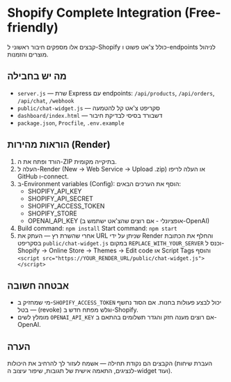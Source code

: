 # Shopify Complete Integration (Free-friendly)

קבצים אלו מספקים חיבור ראשוני ל-Shopify כולל צ'אט פשוט ו-endpoints לניהול מוצרים והזמנות.

## מה יש בחבילה
- `server.js` — שרת Express עם endpoints: `/api/products`, `/api/orders`, `/api/chat`, `/webhook`
- `public/chat-widget.js` — סקריפט צ'אט קל להטמעה
- `dashboard/index.html` — דשבורד בסיסי לבדיקת חיבור
- `package.json`, `Procfile`, `.env.example`

## הוראות מהירות (Render)
1. הורד ופתח את ה-ZIP בתיקייה מקומית.
2. העלה ל-Render (New → Web Service → Upload .zip) או העלה לריפו GitHub ו-connect.
3. ב-Environment variables (Config): הוסף את הערכים הבאים:
   - SHOPIFY_API_KEY
   - SHOPIFY_API_SECRET
   - SHOPIFY_ACCESS_TOKEN
   - SHOPIFY_STORE
   - OPENAI_API_KEY (אופציונלי - אם רוצים שהצ'אט ישתמש ב-OpenAI)
4. Build command: `npm install`
   Start command: `npm start`
5. אחרי שהשרת רץ — העתק את URL שניתן על ידי Render והחלף את הכתובת בסקריפט `public/chat-widget.js` במקום `REPLACE_WITH_YOUR_SERVER` וכנס ל-Shopify → Online Store → Themes → Edit code או Script Tags והוסף `<script src="https://YOUR_RENDER_URL/public/chat-widget.js"></script>`

## אבטחה חשובה
- מי שמחזיק ב-`SHOPIFY_ACCESS_TOKEN` יכול לבצע פעולות בחנות. אם הסוד נחשף — בטל (revoke) וגלש מפתח חדש ב-Shopify.
- מומלץ לשים `OPENAI_API_KEY` אם רוצים מענה חזק והגדר תשלומים בהתאם ב-OpenAI.

## הערה
הקבצים הם נקודת תחילה — אשמח לעזור לך להרחיב את היכולות (העברת שיחות לנציגים, התאמה אישית של תגובות, שיפור עיצוב ה-widget ועוד).
